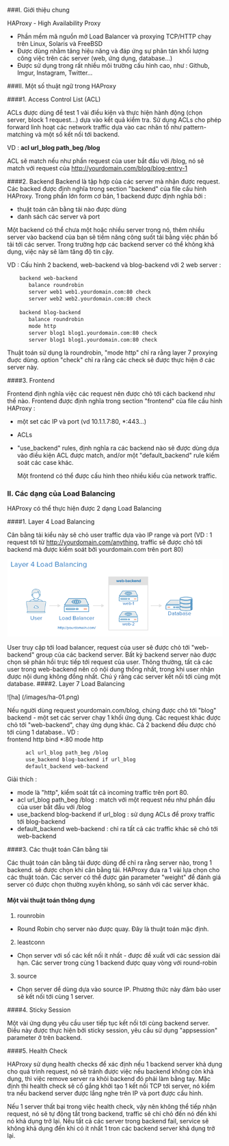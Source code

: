 ###I. Giới thiệu chung

HAProxy - High Availability Proxy
 - Phần mềm mã nguồn mở Load Balancer và proxying TCP/HTTP chạy trên Linux, Solaris và FreeBSD
 - Được dùng nhằm tăng hiệu năng và đáp ứng sự phân tán khối lượng công việc trên các server (web, ứng dụng, database...)
 - Được sử dụng trong rất nhiều môi trường cấu hình cao, như : Github, Imgur, Instagram, Twitter...
	
###II. Một số thuật ngữ trong HAProxy

####1. Access Control List (ACL)

ACLs được dùng để test 1 vài điều kiện và thực hiện hành động (chọn server, block 1 request...) dựa vào kết quả kiểm 
tra. Sử dụng ACLs cho phép forward linh hoạt các network traffic dựa vào cac nhân tố như pattern-matching và một số 
kết nối tới backend.
	
VD : **acl url_blog path_beg /blog**

ACL sẽ match nếu như phần request của user bắt đầu với /blog, nó sẽ match với request của http://yourdomain.com/blog/blog-entry-1

####2. Backend
Backend là tập hợp của các server mà nhận được request. Các backed được định nghĩa trong section "backend" của file cấu
hình HAProxy. Trong phần lớn form cơ bản, 1 backend được định nghĩa bởi :	
 - thuật toán cân bằng tải nào được dùng
 - danh sách các server và port
		
Một backend có thể chưa một hoặc nhiều server trong nó, thêm nhiều server vào backend của bạn sẽ tiềm năng công suốt 
tải bằng việc phân bố tải tới các server. Trong trường hợp các backend server có thể không khả dụng, việc này sẽ làm 
tăng độ tin cậy.
	
VD : Cấu hình 2 backend, web-backend và blog-backend với 2 web server :

		backend web-backend
		   balance roundrobin
		   server web1 web1.yourdomain.com:80 check
		   server web2 web2.yourdomain.com:80 check

		backend blog-backend
		   balance roundrobin
		   mode http
		   server blog1 blog1.yourdomain.com:80 check
		   server blog1 blog1.yourdomain.com:80 check
		   
Thuật toán sử dụng là roundrobin, "mode http" chỉ ra rằng layer 7 proxying đuợc dùng. option "check" chỉ ra rằng các check sẽ được thực hiện ở các server này.
	
####3. Frontend

Frontend định nghĩa việc các request nên được chỏ tới cách backend như thế nào. Frontend được định nghĩa trong section "frontend" của file cấu hình HAProxy :
- một set các IP và port (vd 10.1.1.7:80, *:443...)
- ACLs
- "use_backend" rules, định nghĩa ra các backend nào sẽ được dùng dựa vào điều kiện ACL được match, and/or một "default_backend" rule kiểm soát các case khác.

	Một frontend có thể được cấu hình theo nhiều kiểu của network traffic.
	
### II. Các dạng của Load Balancing

HAProxy có thể thực hiện được 2 dạng Load Balancing

####1. Layer 4 Load Balancing

Cân bằng tải kiểu này sẽ chỏ user traffic dựa vào IP range và port (VD : 1 request tới từ http://yourdomain.com/anything, traffic sẽ được chỏ tới backend mà được kiểm soát bởi yourdomain.com trên port 80)

![ha)](/images/ha-01.png)

User truy cập tới load balancer, request của user sẽ được chỏ tới "web-backend" group của các backend server. Bất kỳ backend server nào được chọn sẽ phản hồi trực tiếp tới request của user. Thông thường, tất cả các user trong web-backend nên có nội dung thống nhất, trong khi user nhận được nội dung không đồng nhất. Chú ý rằng các server kết nối tới cùng một database.
####2. Layer 7 Load Balancing

![ha] (/images/ha-01.png)

Nếu người dùng request yourdomain.com/blog, chúng được chỏ tới "blog" backend - một set các server chạy 1 khối ứng dụng.
 Các request khác được chỏ tới "web-backend", chạy ứng dụng khác. Cả 2 backend đều được chỏ tới cùng 1 database..
VD : 		
		frontend http
		  bind *:80
		  mode http

		  acl url_blog path_beg /blog
		  use_backend blog-backend if url_blog
		  default_backend web-backend
		  
Giải thích : 
 - mode là "http", kiểm soát tất cả incoming traffic trên port 80. 
 - acl url_blog path_beg /blog : match với một request nếu như phần đầu của user bắt đầu với /blog
 - use_backend blog-backend if url_blog : sử dụng ACLs để proxy traffic tới blog-backend
 - default_backend web-backend : chỉ ra tất cả các traffic khác sẽ chỏ tới web-backend
 
####3. Các thuật toán Cân bằng tải

Các thuật toán cân bằng tải được dùng để chỉ ra rằng server nào, trong 1 backend. sẽ được chọn khi cân bằng tải. HAProxy đưa ra 1 vài lựa chọn cho các thuật toán. Các server có thể được gán parameter "weight" để đánh giá server có được chọn thường xuyên không, so sánh với các server khác.

#### Một vài thuật toán thông dụng

1. rounrobin
 - Round Robin chọ server nào được quay. Đây là thuật toán mặc định.
2. leastconn
- Chọn server với số các kết nối ít nhất - được đề xuất với các session dài hạn. Các server trong cùng 1 backend được quay vòng với round-robin
3. source
- Chọn server dể dùng dựa vào source IP. Phương thức này đảm bảo user sẽ kết nối tới cùng 1 server.
	
####4. Sticky Session

Một vài ứng dụng yêu cầu user tiếp tục kết nối tới cùng backend server. Điều này được thực hiện bởi sticky session, yêu cầu sử dụng "appsession" parameter ở trên backend.

####5. Health Check	

HAProxy sử dụng health checks để xác định nếu 1 backend server khả dụng cho quá trình request, nó sẽ tránh được việc nếu backend không còn khả dụng, thì việc remove server ra khỏi backend đó phải làm bằng tay. Mặc định thì health check sẽ cố gắng khởi tạo 1 kết nối TCP tới server, nó kiểm tra nếu backend server được lắng nghe trên IP và port được cấu hình.

Nếu 1 server thất bại trong việc health check, vậy nên không thể tiếp nhận request, nó sẽ tự động tắt trong backend, traffic sẽ chỉ chỏ đến nó đến khi nó khả dụng trở lại. Nếu tất cả các server trong backend fail, service sẽ không khả dụng đến khi có ít nhất 1 tron các backend server khả dụng trở lại.
	